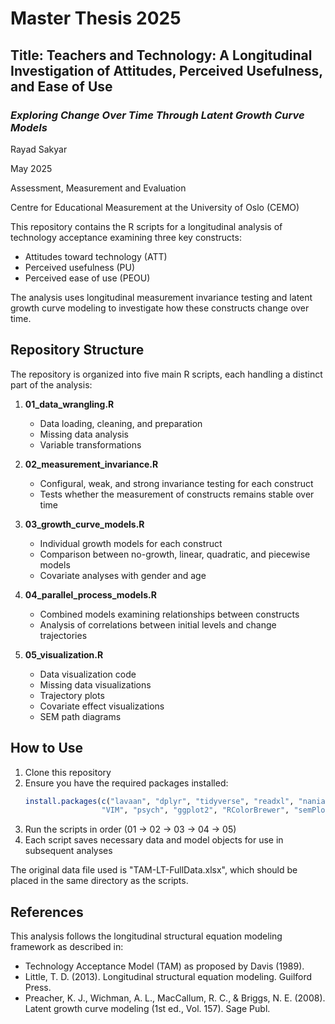 # Master Thesis 2025

## Title: Teachers and Technology: A Longitudinal Investigation of Attitudes, Perceived Usefulness, and Ease of Use

### *Exploring Change Over Time Through Latent Growth Curve Models*

 Rayad Sakyar

 May 2025

Assessment, Measurement and Evaluation

Centre for Educational Measurement at the University of Oslo (CEMO)



This repository contains the R scripts for a longitudinal analysis of technology acceptance examining three key constructs:
- Attitudes toward technology (ATT)
- Perceived usefulness (PU)
- Perceived ease of use (PEOU)

The analysis uses longitudinal measurement invariance testing and latent growth curve modeling to investigate how these constructs change over time.

## Repository Structure

The repository is organized into five main R scripts, each handling a distinct part of the analysis:

1. **01_data_wrangling.R**
   - Data loading, cleaning, and preparation
   - Missing data analysis
   - Variable transformations

2. **02_measurement_invariance.R**
   - Configural, weak, and strong invariance testing for each construct
   - Tests whether the measurement of constructs remains stable over time

3. **03_growth_curve_models.R**
   - Individual growth models for each construct
   - Comparison between no-growth, linear, quadratic, and piecewise models
   - Covariate analyses with gender and age

4. **04_parallel_process_models.R**
   - Combined models examining relationships between constructs
   - Analysis of correlations between initial levels and change trajectories

5. **05_visualization.R**
   - Data visualization code
   - Missing data visualizations
   - Trajectory plots
   - Covariate effect visualizations
   - SEM path diagrams

## How to Use

1. Clone this repository
2. Ensure you have the required packages installed:
   ```r
   install.packages(c("lavaan", "dplyr", "tidyverse", "readxl", "naniar", 
                    "VIM", "psych", "ggplot2", "RColorBrewer", "semPlot"))
   ```
3. Run the scripts in order (01 → 02 → 03 → 04 → 05)
4. Each script saves necessary data and model objects for use in subsequent analyses


The original data file used is "TAM-LT-FullData.xlsx", which should be placed in the same directory as the scripts.

## References

This analysis follows the longitudinal structural equation modeling framework as described in:

- Technology Acceptance Model (TAM) as proposed by Davis (1989).
- Little, T. D. (2013). Longitudinal structural equation modeling. Guilford Press.
- Preacher, K. J., Wichman, A. L., MacCallum, R. C., & Briggs, N. E. (2008). Latent growth curve modeling (1st ed., Vol. 157). Sage Publ.



